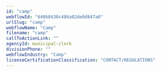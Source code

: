 ```yaml
---
id: "camp"
webflowId: "640b8430c486a02de0d847a0"
urlSlug: "camp"
webflowName: "Camp"
filename: "camp"
callToActionLink: ""
agencyId: municipal-clerk
divisionPhone: ""
webflowIndustry: "Camp"
licenseCertificationClassification: "CONTACT/REGULATIONS"
---
```

